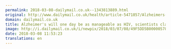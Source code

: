 ```yaml
---
permalink: 2018-03-08-dailymail.co.uk--1343813889.html
original: http://www.dailymail.co.uk/health/article-5471857/Alzheimers-one-day-manageable-HIV.html?ITO=1490&ns_mchannel=rss&ns_campaign=1490
domain: dailymail.co.uk
title: Alzheimer's will one day be as manageable as HIV, scientists claim
image: http://i.dailymail.co.uk/i/newpix/2018/03/07/08/49F5DD5B00000578-0-image-a-14_1520412711825.jpg
date: 2018-03-08 11:53:23
translations: en
---
```


